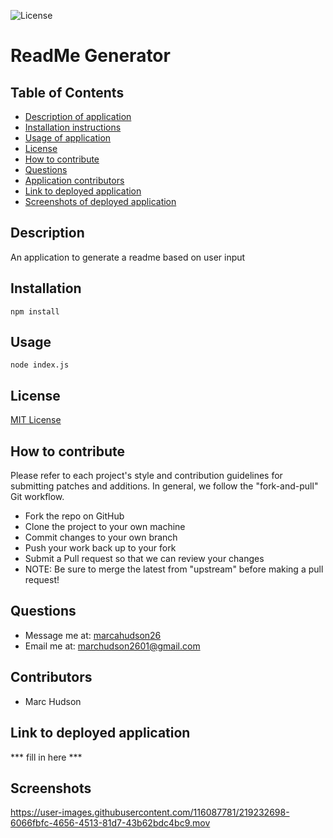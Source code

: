
![License](https://img.shields.io/:License-MIT%20License-green.svg)
# ReadMe Generator

## Table of Contents
* [Description of application](#description)
* [Installation instructions](#installation)
* [Usage of application](#usage)
* [License](#license)
* [How to contribute](#how-to-contribute)
* [Questions](#questions)
* [Application contributors](#contributors)
* [Link to deployed application](#link-to-deployed-application)
* [Screenshots of deployed application](#screenshots)


## Description
An application to generate a readme based on user input

## Installation
```
npm install
```

## Usage
```
node index.js
```

## License
[MIT License](https://choosealicense.com/licenses/mit)

## How to contribute
Please refer to each project's style and contribution guidelines for submitting patches and additions. In general, we follow the "fork-and-pull" Git workflow.
- Fork the repo on GitHub
- Clone the project to your own machine
- Commit changes to your own branch
- Push your work back up to your fork
- Submit a Pull request so that we can review your changes
- NOTE: Be sure to merge the latest from "upstream" before making a pull request!



## Questions
- Message me at: [marcahudson26](https://github.com/marcahudson26)
- Email me at: [marchudson2601@gmail.com](mailto:marchudson2601@gmail.com)

## Contributors
- Marc Hudson

## Link to deployed application
*** fill in here ***

## Screenshots
https://user-images.githubusercontent.com/116087781/219232698-6066fbfc-4656-4513-81d7-43b62bdc4bc9.mov
